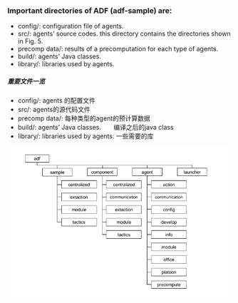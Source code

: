 ### Important directories of ADF (adf-sample) are:
- config/: configuration file of agents.
- src/: agents’ source codes. this directory contains the directories shown in Fig. 5.
- precomp data/: results of a precomputation for each type of agents.
- build/: agents’ Java classes.
- library/: libraries used by agents.

##### 重要文件一览
- config/: agents 的配置文件
- src/: agents的源代码文件
- precomp data/: 每种类型的agent的预计算数据
- build/: agents’ Java classes.　　编译之后的java class
- library/: libraries used by agents. 一些需要的库

![StructureOfSrc](../image/StructureOfSrc.png)




